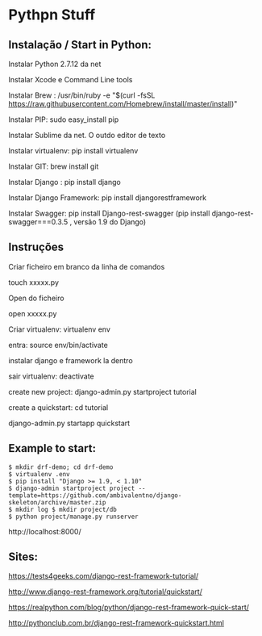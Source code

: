 # Pythpn Stuff

## Instalação / Start in Python:

Instalar Python 2.7.12 da net

Instalar Xcode e Command Line tools

Instalar Brew : /usr/bin/ruby -e "$(curl -fsSL https://raw.githubusercontent.com/Homebrew/install/master/install)"

Instalar PIP: sudo easy_install pip

Instalar Sublime da net. O outdo editor de texto

Instalar virtualenv: pip install virtualenv

Instalar GIT: brew install git

Instalar Django : pip install django

Instalar Django Framework: pip install djangorestframework

Instalar Swagger: pip install Django-rest-swagger (pip install django-rest-swagger===0.3.5 , versão 1.9 do Django)

## Instruções
Criar ficheiro em branco da linha de comandos

touch xxxxx.py

Open do ficheiro

open xxxxx.py



Criar virtualenv: virtualenv env

entra: source env/bin/activate

instalar django e framework la dentro

sair virtualenv: deactivate

create new project: django-admin.py startproject tutorial

create a quickstart: cd tutorial

django-admin.py startapp quickstart



## Example to start: 
```
$ mkdir drf-demo; cd drf-demo 
$ virtualenv .env 
$ pip install "Django >= 1.9, < 1.10" 
$ django-admin startproject project --template=https://github.com/ambivalentno/django-skeleton/archive/master.zip 
$ mkdir log $ mkdir project/db
$ python project/manage.py runserver
```
http://localhost:8000/



## Sites:
https://tests4geeks.com/django-rest-framework-tutorial/

http://www.django-rest-framework.org/tutorial/quickstart/

https://realpython.com/blog/python/django-rest-framework-quick-start/

http://pythonclub.com.br/django-rest-framework-quickstart.html


